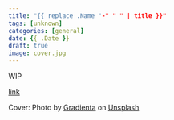 ```yaml
---
title: "{{ replace .Name "-" " " | title }}"
tags: [unknown]
categories: [general]
date: {{ .Date }}
draft: true
image: cover.jpg
---
```


WIP

[link](http://link/path/to/target "TITLE ON LINK")

Cover: Photo by <a href="https://unsplash.com/@gradienta?utm_source=unsplash&utm_medium=referral&utm_content=creditCopyText">Gradienta</a> on <a href="https://unsplash.com/s/photos/gradient?utm_source=unsplash&utm_medium=referral&utm_content=creditCopyText">Unsplash</a>
  